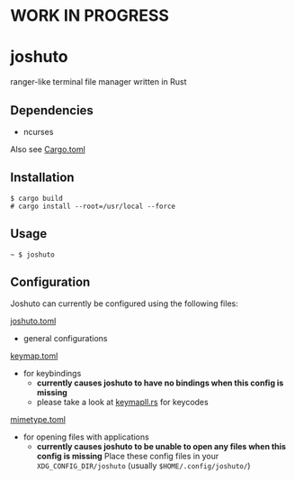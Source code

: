 # WORK IN PROGRESS

# joshuto

ranger-like terminal file manager written in Rust

## Dependencies
 - ncurses

Also see [Cargo.toml](https://github.com/kamiyaa/joshuto/blob/master/Cargo.toml)

## Installation
```
$ cargo build
# cargo install --root=/usr/local --force
```

## Usage
```
~ $ joshuto
```

## Configuration
Joshuto can currently be configured using the following files:

[joshuto.toml](https://github.com/kamiyaa/joshuto/blob/master/config/joshuto.toml)
 - general configurations

[keymap.toml](https://github.com/kamiyaa/joshuto/blob/master/config/keymap.toml)
 - for keybindings
   - **currently causes joshuto to have no bindings when this config is missing**
   - please take a look at [keymapll.rs](https://github.com/kamiyaa/joshuto/blob/master/src/joshuto/keymapll.rs) for keycodes

[mimetype.toml](https://github.com/kamiyaa/joshuto/blob/master/config/mimetype.toml)
 - for opening files with applications
   - **currently causes joshuto to be unable to open any files when this config is missing**
Place these config files in your `XDG_CONFIG_DIR/joshuto` (usually `$HOME/.config/joshuto/`)
